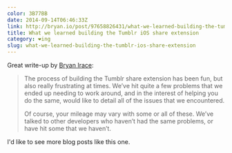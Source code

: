 ```yaml
---
color: 3B77BB
date: 2014-09-14T06:46:33Z
link: http://bryan.io/post/97658826431/what-we-learned-building-the-tumblr-ios-share-extension
title: What we learned building the Tumblr iOS share extension
category: ❤ing
slug: what-we-learned-building-the-tumblr-ios-share-extension
---
```


Great write-up by [Bryan Irace](http://bryan.io/post/97658826431/what-we-learned-building-the-tumblr-ios-share-extension):

> The process of building the Tumblr share extension has been fun, but also
> really frustrating at times. We’ve hit quite a few problems that we ended up
> needing to work around, and in the interest of helping you do the same, would
> like to detail all of the issues that we encountered.
>
> Of course, your mileage may vary with some or all of these. We’ve talked to
> other developers who haven’t had the same problems, or have hit some that we
> haven’t.

I'd like to see more blog posts like this one.
